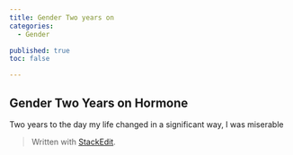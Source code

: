```yaml
---
title: Gender Two years on
categories:
  - Gender

published: true
toc: false

---
```

## Gender Two Years on Hormone

Two years to the day my life changed in a significant way, I was miserable

> Written with [StackEdit](https://stackedit.io/).
<!--stackedit_data:
eyJoaXN0b3J5IjpbNTc4MzUxMjA5LDg3NzkxMzE3Ml19
-->
